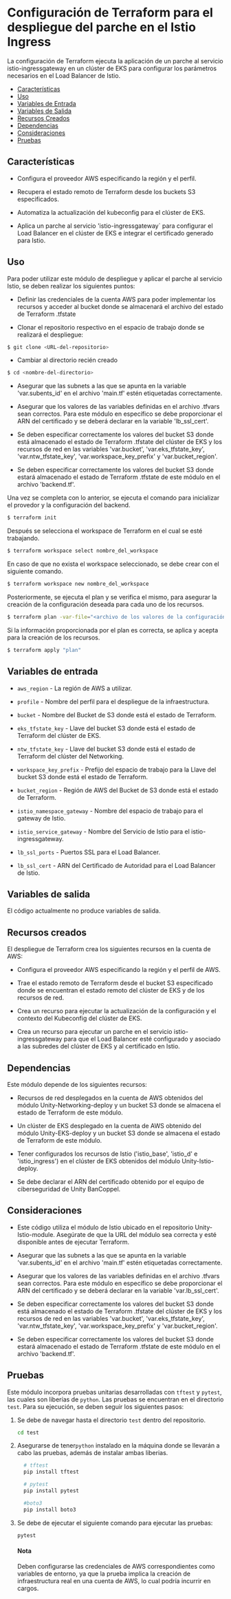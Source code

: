 # Configuración de Terraform para el despliegue del parche en el Istio Ingress

La configuración de Terraform ejecuta la aplicación de un parche al servicio istio-ingressgateway en un clúster de EKS para configurar los parámetros necesarios en el Load Balancer de Istio.

- [Características](#características)
- [Uso](#uso)
- [Variables de Entrada](#variables-de-entrada)
- [Variables de Salida](#variables-de-salida)
- [Recursos Creados](#recursos-creados)
- [Dependencias](#dependencias)
- [Consideraciones](#consideraciones)
- [Pruebas](#pruebas)

## Características

- Configura el proveedor AWS especificando la región y el perfil.

- Recupera el estado remoto de Terraform desde los buckets S3 especificados.

- Automatiza la actualización del kubeconfig para el clúster de EKS.

- Aplica un parche al servicio 'istio-ingressgateway` para configurar el Load Balancer en el clúster de EKS e integrar el certificado generado para Istio.

## Uso

Para poder utilizar este módulo de despliegue y aplicar el parche al servicio Istio, se deben realizar los siguientes puntos:

- Definir las credenciales de la cuenta AWS para poder implementar los recursos y acceder al bucket donde se almacenará el archivo del estado de Terraform .tfstate

- Clonar el repositorio respectivo en el espacio de trabajo donde se realizará el despliegue:

```bash
$ git clone <URL-del-repositorio>
```

- Cambiar al directorio recién creado

```bash
$ cd <nombre-del-directorio>
```
- Asegurar que las subnets a las que se apunta en la variable 'var.subents_id' en el archivo 'main.tf' estén etiquetadas correctamente.

- Asegurar que los valores de las variables definidas en el archivo .tfvars sean correctos. Para este módulo en específico se debe proporcionar el ARN del certificado y se deberá declarar en la variable 'lb_ssl_cert'.

- Se deben especificar correctamente los valores del bucket S3 donde está almacenado el estado de Terraform .tfstate del clúster de EKS y los recursos de red en las variables 'var.bucket', 'var.eks_tfstate_key', 'var.ntw_tfstate_key', 'var.workspace_key_prefix' y 'var.bucket_region'.

- Se deben especificar correctamente los valores del bucket S3 donde estará almacenado el estado de Terraform .tfstate de este módulo en el archivo 'backend.tf'.

Una vez se completa con lo anterior, se ejecuta el comando para inicializar el provedor y la configuración del backend.

```bash
$ terraform init
```

Después se selecciona el workspace de Terraform en el cual se esté trabajando.

```bash
$ terraform workspace select nombre_del_workspace
```

En caso de que no exista el workspace seleccionado, se debe crear con el siguiente comando.

```bash
$ terraform workspace new nombre_del_workspace
```

Posteriormente, se ejecuta el plan y se verifica el mismo, para asegurar la creación de la configuración deseada para cada uno de los recursos.

```bash
$ terraform plan -var-file="<archivo de los valores de la configuración>" -var "profile=<iniciativa de Unity>" -out=plan
```

Si la información proporcionada por el plan es correcta, se aplica y acepta para la creación de los recursos.

```bash
$ terraform apply "plan"
```

## Variables de entrada

- `aws_region` - La región de AWS a utilizar.

- `profile` - Nombre del perfil para el despliegue de la infraestructura.

- `bucket` - Nombre del Bucket de S3 donde está el estado de Terraform.

- `eks_tfstate_key` - Llave del bucket S3 donde está el estado de Terraform del clúster de EKS.

- `ntw_tfstate_key` - Llave del bucket S3 donde está el estado de Terraform del clúster del Networking.

- `workspace_key_prefix` - Prefijo del espacio de trabajo para la Llave del bucket S3 donde está el estado de Terraform.

- `bucket_region` - Región de AWS del Bucket de S3 donde está el estado de Terraform.

- `istio_namespace_gateway` - Nombre del espacio de trabajo para el gateway de Istio.

- `istio_service_gateway` - Nombre del Servicio de Istio para el istio-ingressgateway.

- `lb_ssl_ports` - Puertos SSL para el Load Balancer.

- `lb_ssl_cert` - ARN del Certificado de Autoridad para el Load Balancer de Istio.


## Variables de salida

El código actualmente no produce variables de salida.

## Recursos creados

El despliegue de Terraform crea los siguientes recursos en la cuenta de AWS:

- Configura el proveedor AWS especificando la región y el perfil de AWS.

- Trae el estado remoto de Terraform desde el bucket S3 especificado donde se encuentran el estado remoto del clúster de EKS y de los recursos de red.

- Crea un recurso para ejecutar la actualización de la configuración y el contexto del Kubeconfig del clúster de EKS.

- Crea un recurso para ejecutar un parche en el servicio istio-ingressgateway para que el Load Balancer esté configurado y asociado a las subredes del clúster de EKS y al certificado en Istio.

## Dependencias

Este módulo depende de los siguientes recursos:

- Recursos de red desplegados en la cuenta de AWS obtenidos del módulo Unity-Networking-deploy y un bucket S3 donde se almacena el estado de Terraform de este módulo.

- Un clúster de EKS desplegado en la cuenta de AWS obtenido del módulo Unity-EKS-deploy y un bucket S3 donde se almacena el estado de Terraform de este módulo.

- Tener configurados los recursos de Istio ('istio_base', 'istio_d' e 'istio_ingress') en el clúster de EKS obtenidos del módulo Unity-Istio-deploy.

- Se debe declarar el ARN del certificado obtenido por el equipo de ciberseguridad de Unity BanCoppel.


## Consideraciones

- Este código utiliza el módulo de Istio ubicado en el repositorio Unity-Istio-module. Asegúrate de que la URL del módulo sea correcta y esté disponible antes de ejecutar Terraform.

- Asegurar que las subnets a las que se apunta en la variable 'var.subents_id' en el archivo 'main.tf' estén etiquetadas correctamente.

- Asegurar que los valores de las variables definidas en el archivo .tfvars sean correctos. Para este módulo en específico se debe proporcionar el ARN del certificado y se deberá declarar en la variable 'var.lb_ssl_cert'.

- Se deben especificar correctamente los valores del bucket S3 donde está almacenado el estado de Terraform .tfstate del clúster de EKS y los recursos de red en las variables 'var.bucket', 'var.eks_tfstate_key', 'var.ntw_tfstate_key', 'var.workspace_key_prefix' y 'var.bucket_region'.

- Se deben especificar correctamente los valores del bucket S3 donde estará almacenado el estado de Terraform .tfstate de este módulo en el archivo 'backend.tf'.

## Pruebas

Este módulo incorpora pruebas unitarias desarrolladas con `tftest` y `pytest`, las cuales son liberías de `python`. Las pruebas se encuentran en el directorio `test`. Para su ejecución, se deben seguir los siguientes pasos:

1. Se debe de navegar hasta el directorio `test` dentro del repositorio.
    ```bash
    cd test
2. Asegurarse de tener`python` instalado en la máquina donde se llevarán a cabo las pruebas, además de instalar ambas liberias.
    ```python
      # tftest
      pip install tftest

      # pytest
      pip install pytest

      #boto3
      pip install boto3
    ```
4. Se debe de ejecutar el siguiente comando para ejecutar las pruebas:
    ```bash
    pytest
    ```
    #### Nota
    Deben configurarse las credenciales de AWS correspondientes como variables de entorno, ya que la prueba implica la creación de infraestructura real en una cuenta de AWS, lo cual podría incurrir en cargos.